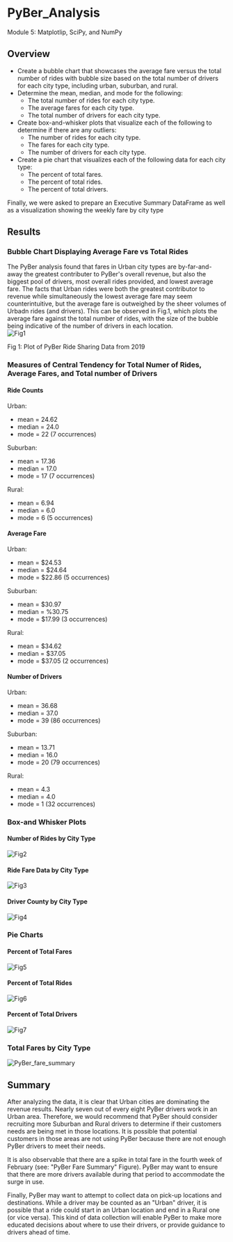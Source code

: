 # PyBer_Analysis
Module 5: Matplotlip, SciPy, and NumPy


## Overview
* Create a bubble chart that showcases the average fare versus the total number of rides with bubble size based on the total number of drivers for each city type, including urban, suburban, and rural.
* Determine the mean, median, and mode for the following:
   * The total number of rides for each city type.
   * The average fares for each city type.
   * The total number of drivers for each city type.
* Create box-and-whisker plots that visualize each of the following to determine if there are any outliers:
  * The number of rides for each city type.
  * The fares for each city type.
  * The number of drivers for each city type.
* Create a pie chart that visualizes each of the following data for each city type:
  * The percent of total fares.
  * The percent of total rides.
  * The percent of total drivers.

Finally, we were asked to prepare an Executive Summary DataFrame as well as a visualization showing the weekly fare by city type

## Results

### Bubble Chart Displaying Average Fare vs Total Rides 
The PyBer analysis found that fares in Urban city types are by-far-and-away the greatest contributer to PyBer's overall revenue, but also the biggest pool of drivers, most overall rides provided, and lowest average fare.  The facts that Urban rides were both the greatest contributor to revenue while simultaneously the lowest average fare may seem counterintuitive, but the average fare is outweighed by the sheer volumes of Urbadn rides (and drivers).  This can be observed in Fig.1, which plots the average fare against the total number of rides, with the size of the bubble being indicative of the number of drivers in each location.  
![Fig1](https://user-images.githubusercontent.com/104801614/174266780-56df83dd-da29-4727-8461-f81313d24844.png)

Fig 1: Plot of PyBer Ride Sharing Data from 2019

### Measures of Central Tendency for Total Numer of Rides, Average Fares, and Total number of Drivers

#### Ride Counts
Urban: 
 * mean = 24.62 
 * median = 24.0
 * mode = 22 (7 occurrences)
 
Suburban: 
 * mean = 17.36
 * median = 17.0
 * mode = 17 (7 occurrences)
 
Rural: 
 * mean = 6.94 
 * median = 6.0 
 * mode = 6 (5 occurrences)


#### Average Fare
Urban: 
 * mean = $24.53 
 * median = $24.64 
 * mode = $22.86 (5 occurrences)
 
Suburban: 
 * mean = $30.97
 * median = %30.75
 * mode = $17.99 (3 occurrences)
 
Rural: 
 * mean = $34.62
 * median = $37.05
 * mode = $37.05 (2 occurrences) 


#### Number of Drivers
Urban: 
 * mean = 36.68
 * median = 37.0
 * mode = 39 (86 occurrences)
 
Suburban: 
 * mean = 13.71
 * median = 16.0
 * mode = 20 (79 occurrences)
 
Rural: 
 * mean = 4.3
 * median = 4.0
 * mode = 1 (32 occurrences)

### Box-and Whisker Plots

#### Number of Rides by City Type
![Fig2](https://user-images.githubusercontent.com/104801614/174266811-74491ef9-f2c3-4f7a-88a6-b957b4ca8be5.png)

#### Ride Fare Data by City Type
![Fig3](https://user-images.githubusercontent.com/104801614/174266828-7df4ac22-a412-4e36-be9b-81927dbff4ac.png)

#### Driver County by City Type
![Fig4](https://user-images.githubusercontent.com/104801614/174266842-2fd13ac4-788c-41f1-9ce2-6d3d364ab830.png)


### Pie Charts

#### Percent of Total Fares
![Fig5](https://user-images.githubusercontent.com/104801614/174266861-771e7e24-3861-4e70-94a2-38f416232f72.png)


#### Percent of Total Rides
![Fig6](https://user-images.githubusercontent.com/104801614/174266885-66ccb7bc-f684-4adc-b894-7ad01bb5d5c0.png)

#### Percent of Total Drivers
![Fig7](https://user-images.githubusercontent.com/104801614/174266912-97d3917a-4bc8-4845-a950-991d084ed6d3.png)


### Total Fares by City Type
![PyBer_fare_summary](https://user-images.githubusercontent.com/104801614/174274538-00699ced-b5dd-4eef-bc58-42b798d12ba5.png)

## Summary
After analyzing the data, it is clear that Urban cities are dominating the revenue results.  Nearly seven out of every eight PyBer drivers work in an Urban area.  Therefore, we would recommend that PyBer should consider recruiting more Suburban and Rural drivers to determine if their customers needs are being met in those locations.  It is possible that potential customers in those areas are not using PyBer because there are not enough PyBer drivers to meet their needs.

It is also observable that there are a spike in total fare in the fourth week of February (see: "PyBer Fare Summary" Figure).  PyBer may want to ensure that there are more drivers available during that period to accommodate the surge in use.  

Finally, PyBer may want to attempt to collect data on pick-up locations and destinations.  While a driver may be counted as an "Urban" driver, it is possible that a ride could start in an Urban location and end in a Rural one (or vice versa).  This kind of data collection will enable PyBer to make more educated decisions about where to use their drivers, or provide guidance to drivers ahead of time.
